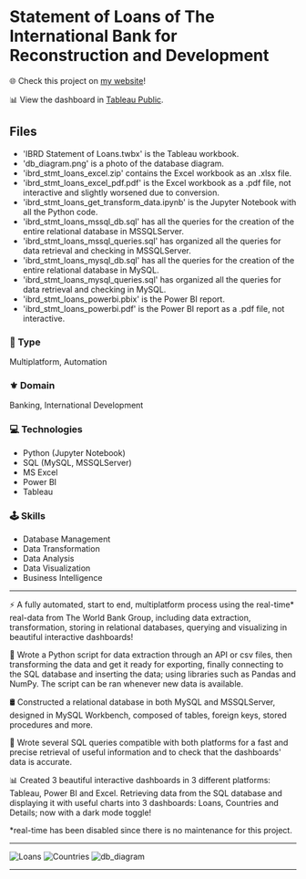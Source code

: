 # Statement of Loans of The International Bank for Reconstruction and Development

🌐 Check this project on [my website](https://aadsm2355.wixsite.com/andryadsm/ibrd-stmt-loans)!

📊 View the dashboard in [Tableau Public](https://public.tableau.com/app/profile/andry38a/viz/ibrd_stmt_loans_tableau/Loans).

## Files
- 'IBRD Statement of Loans.twbx' is the Tableau workbook.
- 'db_diagram.png' is a photo of the database diagram.
- 'ibrd_stmt_loans_excel.zip' contains the Excel workbook as an .xlsx file.
- 'ibrd_stmt_loans_excel_pdf.pdf' is the Excel workbook as a .pdf file, not interactive and slightly worsened due to conversion.
- 'ibrd_stmt_loans_get_transform_data.ipynb' is the Jupyter Notebook with all the Python code.
- 'ibrd_stmt_loans_mssql_db.sql' has all the queries for the creation of the entire relational database in MSSQLServer.
- 'ibrd_stmt_loans_mssql_queries.sql' has organized all the queries for data retrieval and checking in MSSQLServer.
- 'ibrd_stmt_loans_mysql_db.sql' has all the queries for the creation of the entire relational database in MySQL.
- 'ibrd_stmt_loans_mysql_queries.sql' has organized all the queries for data retrieval and checking in MySQL.
- 'ibrd_stmt_loans_powerbi.pbix' is the Power BI report.
- 'ibrd_stmt_loans_powerbi.pdf' is the Power BI report as a .pdf file, not interactive.

### 📌 Type
Multiplatform, Automation

### ⚜️ Domain
Banking, International Development

### 💻 Technologies
- Python (Jupyter Notebook)
- SQL (MySQL, MSSQLServer)
- MS Excel
- Power BI
- Tableau

### 🕹️ Skills
- Database Management
- Data Transformation
- Data Analysis
- Data Visualization
- Business Intelligence

---

⚡ A fully automated, start to end, multiplatform process using the real-time* real-data from The World Bank Group, including data extraction, transformation, storing in relational databases, querying and visualizing in beautiful interactive dashboards!

🐍 Wrote a Python script for data extraction through an API or csv files, then transforming the data and get it ready for exporting, finally connecting to the SQL database and inserting the data; using libraries such as Pandas and NumPy. The script can be ran whenever new data is available.​

🛢️ Constructed a relational database in both MySQL and MSSQLServer, designed in MySQL Workbench, composed of tables, foreign keys, stored procedures and more.

🔎 Wrote several SQL queries compatible with both platforms for a fast and precise retrieval of useful information and to check that the dashboards' data is accurate.

​📊 Created 3 beautiful interactive dashboards in 3 different platforms: Tableau, Power BI and Excel.​ Retrieving data from the SQL database and displaying it with useful charts into 3 dashboards: Loans, Countries and Details; now with a dark mode toggle!

*real-time has been disabled since there is no maintenance for this project.

---

![Loans](https://github.com/user-attachments/assets/0a18bc3c-93be-46d3-bc28-ab260c5dde21)
![Countries](https://github.com/user-attachments/assets/a9392c28-cb9e-4fdf-81b4-cbd8d48e8b4d)
![db_diagram](https://github.com/user-attachments/assets/83a83929-82a3-49b7-8bbe-a3b4358832cb)

---
